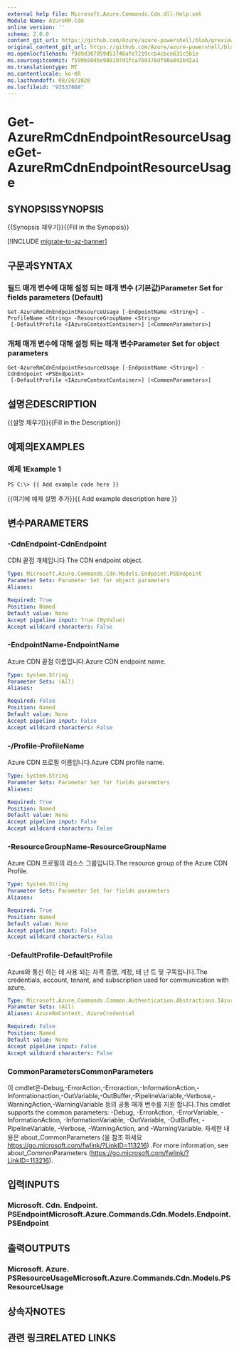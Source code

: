 ```yaml
---
external help file: Microsoft.Azure.Commands.Cdn.dll-Help.xml
Module Name: AzureRM.Cdn
online version: ''
schema: 2.0.0
content_git_url: https://github.com/Azure/azure-powershell/blob/preview/src/ResourceManager/Cdn/Commands.Cdn/help/Get-AzureRmCdnEndpointResourceUsage.md
original_content_git_url: https://github.com/Azure/azure-powershell/blob/preview/src/ResourceManager/Cdn/Commands.Cdn/help/Get-AzureRmCdnEndpointResourceUsage.md
ms.openlocfilehash: f9d9d307959d53748afe7219ccb4cbce631c5b1e
ms.sourcegitcommit: f599b50d5e980197d1fca769378df90a842b42a1
ms.translationtype: MT
ms.contentlocale: ko-KR
ms.lasthandoff: 08/20/2020
ms.locfileid: "93537868"
---
```

# <span data-ttu-id="654cd-101">Get-AzureRmCdnEndpointResourceUsage</span><span class="sxs-lookup"><span data-stu-id="654cd-101">Get-AzureRmCdnEndpointResourceUsage</span></span>

## <span data-ttu-id="654cd-102">SYNOPSIS</span><span class="sxs-lookup"><span data-stu-id="654cd-102">SYNOPSIS</span></span>
<span data-ttu-id="654cd-103">{{Synopsis 채우기}}</span><span class="sxs-lookup"><span data-stu-id="654cd-103">{{Fill in the Synopsis}}</span></span>

[!INCLUDE [migrate-to-az-banner](../../includes/migrate-to-az-banner.md)]

## <span data-ttu-id="654cd-104">구문과</span><span class="sxs-lookup"><span data-stu-id="654cd-104">SYNTAX</span></span>

### <span data-ttu-id="654cd-105">필드 매개 변수에 대해 설정 되는 매개 변수 (기본값)</span><span class="sxs-lookup"><span data-stu-id="654cd-105">Parameter Set for fields parameters (Default)</span></span>
```
Get-AzureRmCdnEndpointResourceUsage [-EndpointName <String>] -ProfileName <String> -ResourceGroupName <String>
 [-DefaultProfile <IAzureContextContainer>] [<CommonParameters>]
```

### <span data-ttu-id="654cd-106">개체 매개 변수에 대해 설정 되는 매개 변수</span><span class="sxs-lookup"><span data-stu-id="654cd-106">Parameter Set for object parameters</span></span>
```
Get-AzureRmCdnEndpointResourceUsage [-EndpointName <String>] -CdnEndpoint <PSEndpoint>
 [-DefaultProfile <IAzureContextContainer>] [<CommonParameters>]
```

## <span data-ttu-id="654cd-107">설명은</span><span class="sxs-lookup"><span data-stu-id="654cd-107">DESCRIPTION</span></span>
<span data-ttu-id="654cd-108">{{설명 채우기}}</span><span class="sxs-lookup"><span data-stu-id="654cd-108">{{Fill in the Description}}</span></span>

## <span data-ttu-id="654cd-109">예제의</span><span class="sxs-lookup"><span data-stu-id="654cd-109">EXAMPLES</span></span>

### <span data-ttu-id="654cd-110">예제 1</span><span class="sxs-lookup"><span data-stu-id="654cd-110">Example 1</span></span>
```
PS C:\> {{ Add example code here }}
```

<span data-ttu-id="654cd-111">{{여기에 예제 설명 추가}}</span><span class="sxs-lookup"><span data-stu-id="654cd-111">{{ Add example description here }}</span></span>

## <span data-ttu-id="654cd-112">변수</span><span class="sxs-lookup"><span data-stu-id="654cd-112">PARAMETERS</span></span>

### <span data-ttu-id="654cd-113">-CdnEndpoint</span><span class="sxs-lookup"><span data-stu-id="654cd-113">-CdnEndpoint</span></span>
<span data-ttu-id="654cd-114">CDN 끝점 개체입니다.</span><span class="sxs-lookup"><span data-stu-id="654cd-114">The CDN endpoint object.</span></span>

```yaml
Type: Microsoft.Azure.Commands.Cdn.Models.Endpoint.PSEndpoint
Parameter Sets: Parameter Set for object parameters
Aliases: 

Required: True
Position: Named
Default value: None
Accept pipeline input: True (ByValue)
Accept wildcard characters: False
```

### <span data-ttu-id="654cd-115">-EndpointName</span><span class="sxs-lookup"><span data-stu-id="654cd-115">-EndpointName</span></span>
<span data-ttu-id="654cd-116">Azure CDN 끝점 이름입니다.</span><span class="sxs-lookup"><span data-stu-id="654cd-116">Azure CDN endpoint name.</span></span>

```yaml
Type: System.String
Parameter Sets: (All)
Aliases: 

Required: False
Position: Named
Default value: None
Accept pipeline input: False
Accept wildcard characters: False
```

### <span data-ttu-id="654cd-117">-/Profile</span><span class="sxs-lookup"><span data-stu-id="654cd-117">-ProfileName</span></span>
<span data-ttu-id="654cd-118">Azure CDN 프로필 이름입니다.</span><span class="sxs-lookup"><span data-stu-id="654cd-118">Azure CDN profile name.</span></span>

```yaml
Type: System.String
Parameter Sets: Parameter Set for fields parameters
Aliases: 

Required: True
Position: Named
Default value: None
Accept pipeline input: False
Accept wildcard characters: False
```

### <span data-ttu-id="654cd-119">-ResourceGroupName</span><span class="sxs-lookup"><span data-stu-id="654cd-119">-ResourceGroupName</span></span>
<span data-ttu-id="654cd-120">Azure CDN 프로필의 리소스 그룹입니다.</span><span class="sxs-lookup"><span data-stu-id="654cd-120">The resource group of the Azure CDN Profile.</span></span>

```yaml
Type: System.String
Parameter Sets: Parameter Set for fields parameters
Aliases: 

Required: True
Position: Named
Default value: None
Accept pipeline input: False
Accept wildcard characters: False
```

### <span data-ttu-id="654cd-121">-DefaultProfile</span><span class="sxs-lookup"><span data-stu-id="654cd-121">-DefaultProfile</span></span>
<span data-ttu-id="654cd-122">Azure와 통신 하는 데 사용 되는 자격 증명, 계정, 테 넌 트 및 구독입니다.</span><span class="sxs-lookup"><span data-stu-id="654cd-122">The credentials, account, tenant, and subscription used for communication with azure.</span></span>

```yaml
Type: Microsoft.Azure.Commands.Common.Authentication.Abstractions.IAzureContextContainer
Parameter Sets: (All)
Aliases: AzureRmContext, AzureCredential

Required: False
Position: Named
Default value: None
Accept pipeline input: False
Accept wildcard characters: False
```

### <span data-ttu-id="654cd-123">CommonParameters</span><span class="sxs-lookup"><span data-stu-id="654cd-123">CommonParameters</span></span>
<span data-ttu-id="654cd-124">이 cmdlet은-Debug,-ErrorAction,-Erroraction,-InformationAction,-Informationaction,-OutVariable,-OutBuffer,-PipelineVariable,-Verbose,-WarningAction,-WarningVariable 등의 공통 매개 변수를 지원 합니다.</span><span class="sxs-lookup"><span data-stu-id="654cd-124">This cmdlet supports the common parameters: -Debug, -ErrorAction, -ErrorVariable, -InformationAction, -InformationVariable, -OutVariable, -OutBuffer, -PipelineVariable, -Verbose, -WarningAction, and -WarningVariable.</span></span> <span data-ttu-id="654cd-125">자세한 내용은 about_CommonParameters (을 참조 하세요 https://go.microsoft.com/fwlink/?LinkID=113216) .</span><span class="sxs-lookup"><span data-stu-id="654cd-125">For more information, see about_CommonParameters (https://go.microsoft.com/fwlink/?LinkID=113216).</span></span>

## <span data-ttu-id="654cd-126">입력</span><span class="sxs-lookup"><span data-stu-id="654cd-126">INPUTS</span></span>

### <span data-ttu-id="654cd-127">Microsoft. Cdn. Endpoint. PSEndpoint</span><span class="sxs-lookup"><span data-stu-id="654cd-127">Microsoft.Azure.Commands.Cdn.Models.Endpoint.PSEndpoint</span></span>

## <span data-ttu-id="654cd-128">출력</span><span class="sxs-lookup"><span data-stu-id="654cd-128">OUTPUTS</span></span>

### <span data-ttu-id="654cd-129">Microsoft. Azure. PSResourceUsage</span><span class="sxs-lookup"><span data-stu-id="654cd-129">Microsoft.Azure.Commands.Cdn.Models.PSResourceUsage</span></span>

## <span data-ttu-id="654cd-130">상속자</span><span class="sxs-lookup"><span data-stu-id="654cd-130">NOTES</span></span>

## <span data-ttu-id="654cd-131">관련 링크</span><span class="sxs-lookup"><span data-stu-id="654cd-131">RELATED LINKS</span></span>


